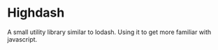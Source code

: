 # Highdash

A small utility library similar to lodash. Using it to get more familiar with javascript.
